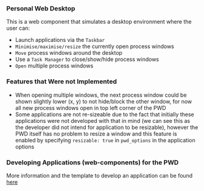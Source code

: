 ### Personal Web Desktop
This is a web component that simulates a desktop environment where the user can: 
- Launch applications via the `Taskbar`
- `Minimise/maximise/resize` the currently open process windows
- `Move` process windows around the desktop
- Use a `Task Manager` to close/show/hide process windows
- `Open` multiple process windows

### Features that Were not Implemented
- When opening multiple windows, the next process window could be shown slightly lower  (x, y)
to not hide/block the other window, for now all new process windows open in top left corner of the PWD
- Some applications are not re-sizeable due to the fact that initially these applications were not developed with that in mind
(we can see this as the developer did not intend for application to be resizable),
however the PWD itself has no problem to resize a window and this feature is enabled by specifying `resizable: true`
in `pwd_options` in the application options

### Developing Applications (web-components) for the PWD
More information and the template to develop an application can be found
[here](for_developers/README.md)